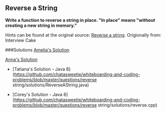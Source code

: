 ## Reverse a String

**Write a function to reverse a string in place.
"In place" means "without creating a new string in memory."**

Hints can be found at the original source: [Reverse a string](https://www.interviewcake.com/question/reverse-string-in-place).
Origionally from: Interview Cake

###Solutions
[Amelia's Solution](https://github.com/adowns01/Intro-to-Whiteboarding-DBC/blob/master/solutions/reverse-a-string-amelia.rb)

[Anna's Solution](https://github.com/shinshinwu/Intro-to-Whiteboarding-DBC/blob/master/solutions/reverse-a-string-anna.rb)

- [Tatiana's Solution - Java 8](https://github.com/chatasweetie/whiteboarding-and-coding-problems/blob/master/questions/reverse string/solutions/ReverseAString.java)

- [Corey's Solution - Java 8](https://github.com/chatasweetie/whiteboarding-and-coding-problems/blob/master/questions/reverse string/solutions/reverse.cpp)
